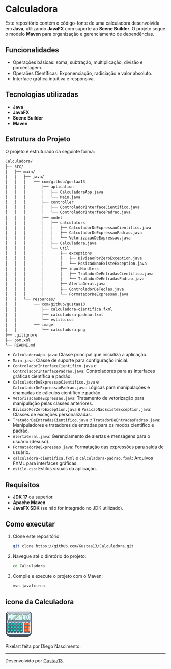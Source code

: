 # Calculadora

Este repositório contém o código-fonte de uma calculadora desenvolvida em **Java**, utilizando **JavaFX** com suporte ao **Scene Builder**. O projeto segue o modelo **Maven** para organização e gerenciamento de dependências.

## Funcionalidades

- Operações básicas: soma, subtração, multiplicação, divisão e porcentagem.
- Operaões Científicas: Exponenciação, radiciação e valor absoluto.
- Interface gráfica intuitiva e responsiva.

## Tecnologias utilizadas

- **Java**
- **JavaFX**
- **Scene Builder**
- **Maven**

## Estrutura do Projeto

O projeto é estruturado da seguinte forma:

```
Calculadora/
├── src/
│   ├── main/
│   │   ├── java/
│   │   │   └── com/github/gustaa13
│   │   │       ├── aplication
│   │   │       │   ├── CalculadoraApp.java
│   │   │       │   └── Main.java
│   │   │       ├── controller
│   │   │       │   ├── ControladorInterfaceCientifico.java
│   │   │       │   └── ControladorInterfacePadrao.java
│   │   │       ├── model
│   │   │       │   ├── calculators
│   │   │       │   │   ├── CalculadorDeExpressaoCientifico.java
│   │   │       │   │   ├── CalculadorDeExpressaoPadrao.java
│   │   │       │   │   └── VetorizacaoDeExpressao.java
│   │   │       │   ├── Calculadora.java
│   │   │       │   └── Util
│   │   │       │       ├── exceptions
│   │   │       │       │   ├── DivisaoPorZeroException.java
│   │   │       │       │   └── PosicaoNaoExisteException.java
│   │   │       │       ├── inputHandlers
│   │   │       │       │   ├── TratadorDeEntradasCientifico.java
│   │   │       │       │   └── TratadorDeEntradasPadrao.java
│   │   │       │       ├── AlertaGeral.java
│   │   │       │       ├── ControladorDeTeclas.java
│   │   │       │       └── FormatadorDeExpressao.java
│   │   └── resources/
│   │       └── com/github/gustaa13
│   │           ├── calculadora-cientifica.fxml
│   │           ├── calculadora-padrao.fxml
│   │           └── estilo.css
│   │       └── image
│   │           └── calculadora.png
├── .gitignore
├── pom.xml
└── README.md
```

- `CalculadoraApp.java`: Classe principal que inicializa a aplicação.
- `Main.java`: Classe de suporte para configuração inicial.
- `ControladorInterfaceCientifico.java` e `ControladorInterfacePadrao.java`: Controladores para as interfaces gráficas científica e padrão.
- `CalculadorDeExpressaoCientifico.java` e `CalculadorDeExpressaoPadrao.java`: Lógicas para manipulações e chamadas de cálculos científico e padrão.
- `VetorizacaoDeExpressao.java`: Tratamento de vetorização para manipulação pelas classes anteriores.
- `DivisaoPorZeroException.java` e `PosicaoNaoExisteException.java`: Classes de exceções personalizadas.
- `TratadorDeEntradasCientifico.java` e `TratadorDeEntradasPadrao.java`: Manipuladores e tratadores de entradas para os modos científico e padrão.
- `AlertaGeral.java`: Gerenciamento de alertas e mensagens para o usuário (desuso).
- `FormatadorDeExpressao.java`: Formatação das expressões para saída de usuário.
- `calculadora-cientifica.fxml` e `calculadora-padrao.fxml`: Arquivos FXML para interfaces gráficas.
- `estilo.css`: Estilos visuais da aplicação.

## Requisitos

- **JDK 17** ou superior.
- **Apache Maven**
- **JavaFX SDK** (se não for integrado no JDK utilizado).

## Como executar

1. Clone este repositório:
   ```bash
   git clone https://github.com/Gustaa13/Calculadora.git
   ```

2. Navegue até o diretório do projeto:
   ```bash
   cd Calculadora
   ```

3. Compile e execute o projeto com o Maven:
   ```bash
   mvn javafx:run
   ```

## ícone da Calculadora

![Interface da Calculadora](src/main/resources/image/calculadora.png)

Pixelart feita por Diego Nascimento.

---

Desenvolvido por [Gustaa13](https://github.com/Gustaa13).

